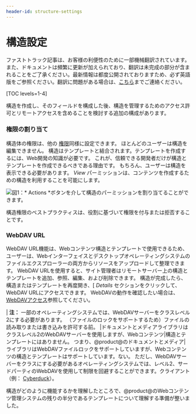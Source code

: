 ```yaml
---
header-id: structure-settings
---
```


# 構造設定

<p class="alert alert-info"><span class="wysiwyg-color-blue120">ファストトラック記事は、お客様の利便性のために一部機械翻訳されています。また、ドキュメントは頻繁に更新が加えられており、翻訳は未完成の部分が含まれることをご了承ください。最新情報は都度公開されておりますため、必ず英語版をご参照ください。翻訳に問題がある場合は、<a href="mailto:support-content-jp@liferay.com">こちら</a>までご連絡ください。</span></p>

[TOC levels=1-4]

構造を作成し、そのフィールドを構成した後、構造を管理するためのアクセス許可とリモートアクセスを含めることを検討する追加の構成があります。

### 権限の割り当て

構造体の権限は、他の [権限](discover/portal/-/knowledge_base/7.1/roles-and-permissions)同様に設定できます。 ほとんどのユーザーは構造を編集できません。 構造はテンプレートと結合されます。テンプレートを作成するには、Web開発の知識が必要です。 これが、信頼できる開発者だけが構造とテンプレートを作成できるべきである理由です。 もちろん、ユーザーは構造を表示できる必要があります。 *View* パーミッションは、コンテンツを作成するための構造を利用することを可能にします。

![図1：* Actions *ボタンを介して構造のパーミッションを割り当てることができます。](../../../../../images/web-content-structure-permissions.png)

構造権限のベストプラクティスは、役割に基づいて権限を付与または拒否することです。

### WebDAV URL

WebDAV URL機能は、Webコンテンツ構造とテンプレートで使用できるため、ユーザーは、Webインターフェイスとデスクトップオペレーティングシステムのファイルエクスプローラーの両方からリソースをアップロードして整理できます。 WebDAV URLを使用すると、サイト管理者はリモートサーバー上の構造とテンプレートを追加、参照、編集、および削除できます。 構造が完成したら、構造またはテンプレートを再度開き、[ *Details* セクションをクリックして、WebDAV URLにアクセスできます。 WebDAVの動作を確認したい場合は、 [WebDAVアクセス](/docs/7-1/user/-/knowledge_base/u/desktop-access-to-documents-and-media)参照してください。

| **注：** 一部のオペレーティングシステムでは、WebDAVサーバーをクラスレベル2にする必要があります。 （ファイルのロックをサポートするため）ファイルの読み取りまたは書き込みを許可する前。 |ドキュメントとメディアライブラリはクラスレベル2のWebDAVサーバーを使用しますが、Webコンテンツ|構造とテンプレートにはありません。 つまり、@product@のドキュメントとメディア|ライブラリはWebDAVファイルロックをサポートしていますが、Webコンテンツの構造とテンプレートはサポートしています。ない。 ただし、WebDAVサーバーをクラスにする必要があるオペレーティングシステムでは、レベル2、サードパーティのWebDAVを使用して制限を回避することができます。クライアント（例： [Cyberduck](http://cyberduck.ch)）。

構造がどのように機能するかを理解したところで、@product@のWebコンテンツ管理システムの残りの半分であるテンプレートについて理解する準備が整いました。

